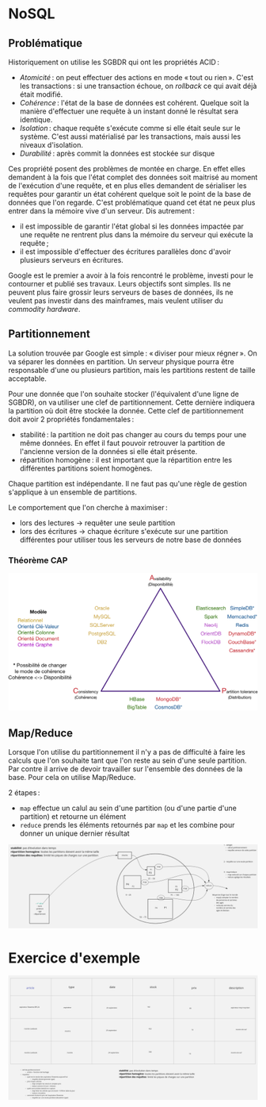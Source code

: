 # NoSQL

## Problématique

Historiquement on utilise les SGBDR qui ont les propriétés ACID :
- *Atomicité* : on peut effectuer des actions en mode « tout ou rien ». C'est les transactions : si une transaction échoue, on _rollback_ ce qui avait déjà était modifié.
- *Cohérence* : l'état de la base de données est cohérent. Quelque soit la manière d'effectuer une requête à un instant donné le résultat sera identique.
- *Isolation* : chaque requête s'exécute comme si elle était seule sur le système. C'est aussi matérialisé par les transactions, mais aussi les niveaux d'isolation.
- *Durabilité* : après commit la données est stockée sur disque

Ces propriété posent des problèmes de montée en charge. En effet elles demandent à la fois que l'état complet des données soit maitrisé au moment de l'exécution d'une requête, et en plus elles demandent de sérialiser les requêtes pour garantir un état cohérent quelque soit le point de la base de données que l'on regarde. C'est problématique quand cet état ne peux plus entrer dans la mémoire vive d'un serveur. Dis autrement :

- il est impossible de garantir l'état global si les données impactée par une requête ne rentrent plus dans la mémoire du serveur qui exécute la requête ;
- il est impossible d'effectuer des écritures parallèles donc d'avoir plusieurs serveurs en écritures.

Google est le premier a avoir à la fois rencontré le problème, investi pour le contourner et publié ses travaux. Leurs objectifs sont simples. Ils ne peuvent plus faire grossir leurs serveurs de bases de données, ils ne veulent pas investir dans des mainframes, mais veulent utiliser du _commodity hardware_.

## Partitionnement

La solution trouvée par Google est simple : « diviser pour mieux régner ». On va séparer les données en partition. Un serveur physique pourra être responsable d'une ou plusieurs partition, mais les partitions restent de taille acceptable.

Pour une donnée que l'on souhaite stocker (l'équivalent d'une ligne de SGBDR), on va utiliser une clef de partitionnement. Cette dernière indiquera la partition où doit être stockée la donnée. Cette clef de partitionnement doit avoir 2 propriétés fondamentales :
- stabilité : la partition ne doit pas changer au cours du temps pour une même données. En effet il faut pouvoir retrouver la partition de l'ancienne version de la données si elle était présente.
- répartition homogène : il est important que la répartition entre les différentes partitions soient homogènes.

Chaque partition est indépendante. Il ne faut pas qu'une règle de gestion s'applique à un ensemble de partitions.

Le comportement que l'on cherche à maximiser :
- lors des lectures → requêter une seule partition
- lors des écritures → chaque écriture s'exécute sur une partition différentes pour utiliser tous les serveurs de notre base de données


### Théorème CAP

![triangle](triangle_CAP.png)

## Map/Reduce

Lorsque l'on utilise du partitionnement il n'y a pas de difficulté à faire les calculs que l'on souhaite tant que l'on reste au sein d'une seule partition. Par contre il arrive de devoir travailler sur l'ensemble des données de la base. Pour cela on utilise Map/Reduce.

2 étapes :

- `map` effectue un calul au sein d'une partition (ou d'une partie d'une partition) et retourne un élément
- `reduce` prends les éléments retournés par `map` et les combine pour donner un unique dernier résultat

![tableau1](tableau1.png)

# Exercice d'exemple

![tableau2](tableau2.png)